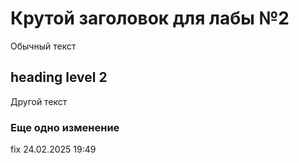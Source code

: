 # Крутой заголовок для лабы №2
 Обычный текст
## heading level 2
 Другой текст
### Еще одно изменение
 fix 24.02.2025 19:49
 
